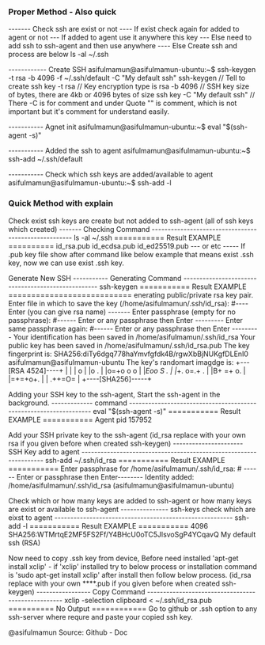 ### Proper Method - Also quick

------- Check ssh are exist or not
        ---- If exist check again for added to agent or not
            --- If added to agent use it anywhere this key
            --- Else need to add ssh to ssh-agent and then use anywhere
        ---- Else Create ssh and process are below
ls -al ~/.ssh

------------ Create SSH
asifulmamun@asifulmamun-ubuntu:~$ ssh-keygen -t rsa -b 4096 -f ~/.ssh/default -C "My default ssh"
    ssh-keygen          // Tell to create ssh key
    -t rsa              // Key encryption type is rsa
    -b 4096             // SSH key size of bytes, there are 4kb or 4096 bytes of size ssh key
    -C "My default ssh" // There -C is for comment and under Quote "" is comment, which is not important but it's comment for understand easily.

----------- Agnet init
asifulmamun@asifulmamun-ubuntu:~$ eval "$(ssh-agent -s)"


----------- Added the ssh to agent
asifulmamun@asifulmamun-ubuntu:~$ ssh-add ~/.ssh/default


----------- Check which ssh keys are added/available to agent
asifulmamun@asifulmamun-ubuntu:~$ ssh-add -l



### Quick Method with explain

Check exist ssh keys are create but not added to ssh-agent (all of ssh keys which created)
------- Checking Command -----------------------------------------------------
ls -al ~/.ssh
=========== Result EXAMPLE ==========
id_rsa.pub
id_ecdsa.pub
id_ed25519.pub
--- or etc -----
If .pub key file show after command like below example that means exist .ssh key, now we can use exist .ssh key.



Generate New SSH
----------- Generating Command ---------------------------------------------------
ssh-keygen
=========== Result EXAMPLE ===========================
enerating public/private rsa key pair.
Enter file in which to save the key (/home/asifulmamun/.ssh/id_rsa):	#---- Enter (you can give rsa name) -------
Enter passphrase (empty for no passphrase):	#------ Enter or any passphrase then Enter ---------
Enter same passphrase again:	#------ Enter or any passphrase then Enter ---------
Your identification has been saved in /home/asifulmamun/.ssh/id_rsa
Your public key has been saved in /home/asifulmamun/.ssh/id_rsa.pub
The key fingerprint is:
SHA256:diTy6dgq778haYmvfgfdk4B/rgwXbBjNUKgfDLEnI0 asifulmamun@asifulmamun-ubuntu
The key's randomart imagdge is:
+---[RSA 4524]----+
|                 |
| o               |
|o .     |
|o=+o   o o       |
|*Eoo S .      |
|*+. o=.+ .       |
|B+ =+ o.         |
|=+=+o+.          |
| .++=O=          |
+----[SHA256]-----+




Adding your SSH key to the ssh-agent, Start the ssh-agent in the background.
------------- command ------------------------------------------------------------------
eval "$(ssh-agent -s)"
=========== Result EXAMPLE ===========
Agent pid 157952


Add your SSH private key to the ssh-agent (id_rsa replace with your own rsa if you given before when created ssh-keygen)
---------------------- SSH Key add to agent ------------------------------------------------------------------
ssh-add ~/.ssh/id_rsa
=========== Result EXAMPLE ===========
Enter passphrase for /home/asifulmamun/.ssh/id_rsa: 	# ------ Enter or passphrase then Enter--------
Identity added: /home/asifulmamun/.ssh/id_rsa (asifulmamun@asifulmamun-ubuntu)



Check which or how many keys are added to ssh-agent or how many keys are exist or available to ssh-agent
--------------- ssh-keys check which are eixst to agent --------------------------------------------------------
ssh-add -l
=========== Result EXAMPLE ===========
4096 SHA256:WTMrtqE2MF5FS2Ff/Y4BHcU0oTC5JlsvoSgP4YCqavQ My default ssh (RSA)



Now need to copy .ssh key from device, Before need installed 'apt-get install xclip' - if 'xclip' installed try to below process or installation command is 'sudo apt-get install xclip' after install then follow below process.
(id_rsa replace with your own ****.pub if you given before when created ssh-keygen)
----------------- Copy Command ---------------------------------------------------
xclip -selection clipboard < ~/.ssh/id_rsa.pub
========== No Output ============
Go to github or .ssh option to any ssh-server where requre and paste your copied ssh key.



@asifulmamun
Source: Github - Doc